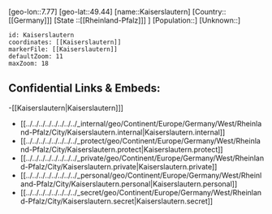 ﻿---
location: [49.44,7.77]
mapzoom: [7,12] 
mapmarker: city 
type: City
tags:
- geo/City


SpocWebEntityId: 31256
isDeleted: false
confidential: public

---
[geo-lon::7.77]
[geo-lat::49.44]
[name::Kaiserslautern]
[Country::[[Germany]]]
[State ::[[Rheinland-Pfalz]]] ]
[Population::]
[Unknown::]


```leaflet
id: Kaiserslautern
coordinates: [[Kaiserslautern]]
markerFile: [[Kaiserslautern]]
defaultZoom: 11 
maxZoom: 18
```


## Confidential Links & Embeds: 
-[[Kaiserslautern|Kaiserslautern]]] 
- [[../../../../../../../../_internal/geo/Continent/Europe/Germany/West/Rheinland-Pfalz/City/Kaiserslautern.internal|Kaiserslautern.internal]] 
- [[../../../../../../../../_protect/geo/Continent/Europe/Germany/West/Rheinland-Pfalz/City/Kaiserslautern.protect|Kaiserslautern.protect]] 
- [[../../../../../../../../_private/geo/Continent/Europe/Germany/West/Rheinland-Pfalz/City/Kaiserslautern.private|Kaiserslautern.private]] 
- [[../../../../../../../../_personal/geo/Continent/Europe/Germany/West/Rheinland-Pfalz/City/Kaiserslautern.personal|Kaiserslautern.personal]] 
- [[../../../../../../../../_secret/geo/Continent/Europe/Germany/West/Rheinland-Pfalz/City/Kaiserslautern.secret|Kaiserslautern.secret]] 
